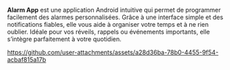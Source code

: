 **Alarm App** est une application Android intuitive qui permet de programmer facilement des alarmes personnalisées. Grâce à une interface simple et des notifications fiables, elle vous aide à organiser votre temps et à ne rien oublier. Idéale pour vos réveils, rappels ou événements importants, elle s’intègre parfaitement à votre quotidien.


https://github.com/user-attachments/assets/a28d36ba-78b0-4455-9f54-acbaf815a17b

